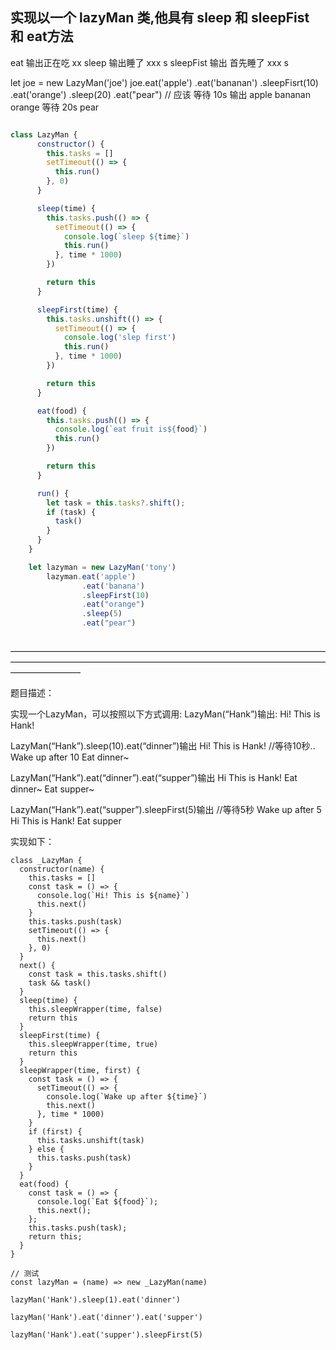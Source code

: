 
## 实现以一个 lazyMan 类,他具有 sleep 和 sleepFist 和 eat方法
eat 输出正在吃 xx
sleep 输出睡了 xxx s
sleepFist 输出 首先睡了 xxx s



let joe = new LazyMan('joe')
joe.eat('apple')
    .eat('bananan')
    .sleepFisrt(10)
    .eat('orange')
    .sleep(20)
    .eat("pear")
 // 应该 等待 10s 输出 apple bananan  orange 等待 20s pear



```js

class LazyMan {
      constructor() {
        this.tasks = []
        setTimeout(() => {
          this.run()
        }, 0)
      }

      sleep(time) {
        this.tasks.push(() => {
          setTimeout(() => {
            console.log(`sleep ${time}`)
            this.run()
          }, time * 1000)
        })

        return this
      }

      sleepFirst(time) {
        this.tasks.unshift(() => {
          setTimeout(() => {
            console.log('slep first')
            this.run()
          }, time * 1000)
        })

        return this
      }

      eat(food) {
        this.tasks.push(() => {
          console.log(`eat fruit is${food}`)
          this.run()
        })

        return this
      }

      run() {
        let task = this.tasks?.shift();
        if (task) {
          task()
        }
      }
    }

    let lazyman = new LazyMan('tony')
        lazyman.eat('apple')
                .eat('banana')
                .sleepFirst(10)
                .eat("orange")
                .sleep(5)
                .eat("pear")



```
————————————————————————————————————————————————————————————————————————————————


题目描述：

实现一个LazyMan，可以按照以下方式调用:
LazyMan(“Hank”)输出:
Hi! This is Hank!

LazyMan(“Hank”).sleep(10).eat(“dinner”)输出
Hi! This is Hank!
//等待10秒..
Wake up after 10
Eat dinner~

LazyMan(“Hank”).eat(“dinner”).eat(“supper”)输出
Hi This is Hank!
Eat dinner~
Eat supper~

LazyMan(“Hank”).eat(“supper”).sleepFirst(5)输出
//等待5秒
Wake up after 5
Hi This is Hank!
Eat supper


实现如下：
```
class _LazyMan {
  constructor(name) {
    this.tasks = []
    const task = () => {
      console.log(`Hi! This is ${name}`)
      this.next()
    }
    this.tasks.push(task)
    setTimeout(() => {
      this.next()
    }, 0)
  }
  next() {
    const task = this.tasks.shift()
    task && task()
  }
  sleep(time) {
    this.sleepWrapper(time, false)
    return this
  }
  sleepFirst(time) {
    this.sleepWrapper(time, true)
    return this
  }
  sleepWrapper(time, first) {
    const task = () => {
      setTimeout(() => {
        console.log(`Wake up after ${time}`)
        this.next()
      }, time * 1000)
    }
    if (first) {
      this.tasks.unshift(task)
    } else {
      this.tasks.push(task)
    }
  }
  eat(food) {
    const task = () => {
      console.log(`Eat ${food}`);
      this.next();
    };
    this.tasks.push(task);
    return this;
  }
}

// 测试
const lazyMan = (name) => new _LazyMan(name)

lazyMan('Hank').sleep(1).eat('dinner')

lazyMan('Hank').eat('dinner').eat('supper')

lazyMan('Hank').eat('supper').sleepFirst(5)

```